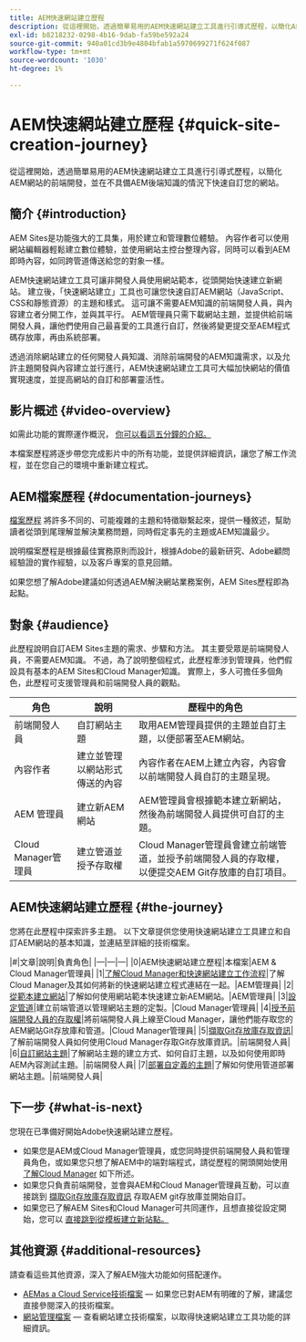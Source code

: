```yaml
---
title: AEM快速網站建立歷程
description: 從這裡開始，透過簡單易用的AEM快速網站建立工具進行引導式歷程，以簡化AEM網站的前端開發，並在不具備AEM後端知識的情況下快速自訂您的網站。
exl-id: b8218232-0298-4b16-9dab-fa59be592a24
source-git-commit: 940a01cd3b9e4804bfab1a5970699271f624f087
workflow-type: tm+mt
source-wordcount: '1030'
ht-degree: 1%

---
```


# AEM快速網站建立歷程 {#quick-site-creation-journey}

從這裡開始，透過簡單易用的AEM快速網站建立工具進行引導式歷程，以簡化AEM網站的前端開發，並在不具備AEM後端知識的情況下快速自訂您的網站。

## 簡介 {#introduction}

AEM Sites是功能強大的工具集，用於建立和管理數位體驗。 內容作者可以使用網站編輯器輕鬆建立數位體驗，並使用網站主控台整理內容，同時可以看到AEM即時內容，如同跨管道傳送給您的對象一樣。

AEM快速網站建立工具可讓非開發人員使用網站範本，從頭開始快速建立新網站。 建立後，「快速網站建立」工具也可讓您快速自訂AEM網站（JavaScript、CSS和靜態資源）的主題和樣式。 這可讓不需要AEM知識的前端開發人員，與內容建立者分開工作，並與其平行。 AEM管理員只需下載網站主題，並提供給前端開發人員，讓他們使用自己最喜愛的工具進行自訂，然後將變更提交至AEM程式碼存放庫，再由系統部署。

透過消除網站建立的任何開發人員知識、消除前端開發的AEM知識需求，以及允許主題開發與內容建立並行進行，AEM快速網站建立工具可大幅加快網站的價值實現速度，並提高網站的自訂和部署靈活性。

## 影片概述 {#video-overview}

如需此功能的實際運作概況， [你可以看這五分鐘的介紹。](https://www.youtube.com/watch?v=NQeQ1jZ7ZBw)

本檔案歷程將逐步帶您完成影片中的所有功能，並提供詳細資訊，讓您了解工作流程，並在您自己的環境中重新建立程式。

## AEM檔案歷程 {#documentation-journeys}

[檔案歷程](/help/journey-documentation/documentation-journeys.md) 將許多不同的、可能複雜的主題和特徵聯繫起來，提供一種敘述，幫助讀者從頭到尾理解並解決業務問題，同時假定事先的主題或AEM知識最少。

說明檔案歷程是根據最佳實務原則而設計，根據Adobe的最新研究、Adobe顧問經驗證的實作經驗，以及客戶專案的意見回饋。

如果您想了解Adobe建議如何透過AEM解決網站業務案例，AEM Sites歷程即為起點。

## 對象 {#audience}

此歷程說明自訂AEM Sites主題的需求、步驟和方法。 其主要受眾是前端開發人員，不需要AEM知識。 不過，為了說明整個程式，此歷程牽涉到管理員，他們假設具有基本的AEM Sites和Cloud Manager知識。 實際上，多人可擔任多個角色，此歷程可支援管理員和前端開發人員的觀點。

| 角色 | 說明 | 歷程中的角色 |
|---|---|---|
| 前端開發人員 | 自訂網站主題 | 取用AEM管理員提供的主題並自訂主題，以便部署至AEM網站。 |
| 內容作者 | 建立並管理以網站形式傳送的內容 | 內容作者在AEM上建立內容，內容會以前端開發人員自訂的主題呈現。 |
| AEM 管理員 | 建立新AEM網站 | AEM管理員會根據範本建立新網站，然後為前端開發人員提供可自訂的主題。 |
| Cloud Manager管理員 | 建立管道並授予存取權 | Cloud Manager管理員會建立前端管道，並授予前端開發人員的存取權，以便提交AEM Git存放庫的自訂項目。 |

## AEM快速網站建立歷程 {#the-journey}

您將在此歷程中探索許多主題。 以下文章提供您使用快速網站建立工具建立和自訂AEM網站的基本知識，並連結至詳細的技術檔案。

|#|文章|說明|負責角色| |—|—|—| |0|AEM快速網站建立歷程|本檔案|AEM &amp; Cloud Manager管理員| |1|[了解Cloud Manager和快速網站建立工作流程](cloud-manager.md)|了解Cloud Manager及其如何將新的快速網站建立程式連結在一起。|AEM管理員| |2|[從範本建立網站](create-site.md)|了解如何使用網站範本快速建立新AEM網站。|AEM管理員| |3|[設定管道](pipeline-setup.md)|建立前端管道以管理網站主題的定製。|Cloud Manager管理員| |4|[授予前端開發人員的存取權](grant-access.md)|將前端開發人員上線至Cloud Manager，讓他們能存取您的AEM網站Git存放庫和管道。|Cloud Manager管理員| |5|[擷取Git存放庫存取資訊](retrieve-access.md)|了解前端開發人員如何使用Cloud Manager存取Git存放庫資訊。|前端開發人員| |6|[自訂網站主題](customize-theme.md)|了解網站主題的建立方式、如何自訂主題，以及如何使用即時AEM內容測試主題。|前端開發人員| |7|[部署自定義的主題](deploy-theme.md)|了解如何使用管道部署網站主題。|前端開發人員|

## 下一步 {#what-is-next}

您現在已準備好開始Adobe快速網站建立歷程。

* 如果您是AEM或Cloud Manager管理員，或您同時提供前端開發人員和管理員角色，或如果您只想了解AEM中的端對端程式，請從歷程的開頭開始使用 [了解Cloud Manager](cloud-manager.md) 如下所述。
* 如果您只負責前端開發，並會與AEM和Cloud Manager管理員互動，可以直接跳到 [擷取Git存放庫存取資訊](retrieve-access.md) 存取AEM git存放庫並開始自訂。
* 如果您已了解AEM Sites和Cloud Manager可共同運作，且想直接從設定開始，您可以 [直接跳到從模板建立新站點。](create-site.md)

## 其他資源 {#additional-resources}

請查看這些其他資源，深入了解AEM強大功能如何搭配運作。

* [AEMas a Cloud Service技術檔案](https://experienceleague.adobe.com/docs/experience-manager-cloud-service.html)  — 如果您已對AEM有明確的了解，建議您直接參閱深入的技術檔案。
* [網站管理檔案](/help/sites-cloud/administering/site-creation/create-site.md)  — 查看網站建立技術檔案，以取得快速網站建立工具功能的詳細資訊。
